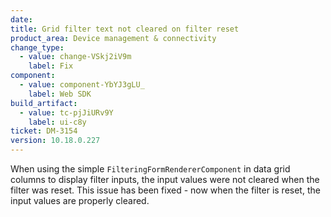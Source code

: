 ```yaml
---
date:
title: Grid filter text not cleared on filter reset
product_area: Device management & connectivity
change_type:
  - value: change-VSkj2iV9m
    label: Fix
component:
  - value: component-YbYJ3gLU_
    label: Web SDK
build_artifact:
  - value: tc-pjJiURv9Y
    label: ui-c8y
ticket: DM-3154
version: 10.18.0.227
---
```

When using the simple `FilteringFormRendererComponent` in data grid columns to display filter inputs, the input values were not cleared when the filter was reset. This issue has been fixed - now when the filter is reset, the input values are properly cleared.
